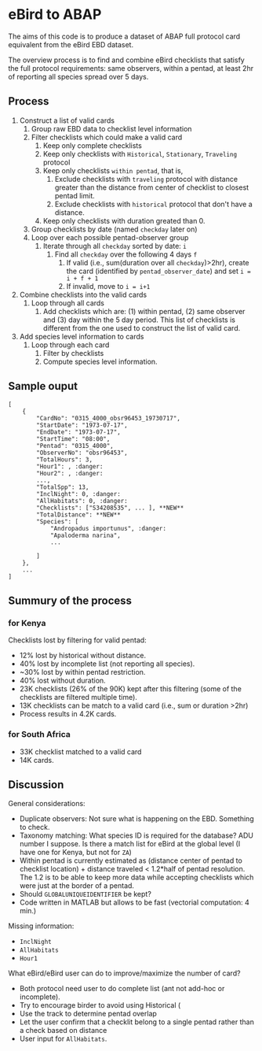# eBird to ABAP

The aims of this code is to produce a dataset of ABAP full protocol card equivalent from the eBird EBD dataset.

The overview process is to find and combine eBird checklists that satisfy the full protocol requirements: same observers, within a pentad, at least 2hr of reporting all species spread over 5 days. 


## Process

1. Construct a list of valid cards
   1. Group raw EBD data to checklist level information
   2. Filter checklists which could make a valid card
      1. Keep only complete checklists
      2. Keep only checklists with `Historical`, `Stationary`, `Traveling` protocol
      3. Keep only checklists `within pentad`, that is,
         1. Exclude checklists with `traveling` protocol with distance greater than the distance from center of checklist to closest pentad limit.
         2. Exclude checklists with `historical` protocol that don't have a distance.
      4. Keep only checklists with duration greated than 0.
   3. Group checklists by date (named `checkday` later on)
   4. Loop over each possible pentad-observer group
      1. Iterate through all `checkday` sorted by date: `i`
         1. Find all `checkday` over the following 4 days `f`
            1. If valid (i.e., sum(duration over all `checkday`)>2hr), create the card (identified by `pentad_observer_date`) and set `i = i + f + 1`
            2. If invalid, move to `i = i+1`
2. Combine checklists into the valid cards
   1. Loop through all cards
      1. Add checklists which are: (1) within pentad, (2) same observer and (3) day within the 5 day period. This list of checklists is different from the one used to construct the list of valid card.
3. Add species level information to cards
   1. Loop through each card
      1. Filter by checklists
      2. Compute species level information.

## Sample ouput

```{js}
[
    {
        "CardNo": "0315_4000_obsr96453_19730717",
        "StartDate": "1973-07-17",
        "EndDate": "1973-07-17",
        "StartTime": "08:00",
        "Pentad": "0315_4000",
        "ObserverNo": "obsr96453",
        "TotalHours": 3,
        "Hour1": , :danger:
        "Hour2": , :danger:
        ...,
        "TotalSpp": 13,
        "InclNight": 0, :danger:
        "AllHabitats": 0, :danger:
        "Checklists": ["S34208535", ... ], **NEW**
        "TotalDistance": **NEW**
        "Species": [
            "Andropadus importunus", :danger:
            "Apaloderma narina",
            ...

        ]
    },
    ...
]
```

## Summury of the process

### for Kenya

Checklists lost by filtering for valid pentad:

- 12% lost by historical without distance.
- 40% lost by incomplete list (not reporting all species).
- ~30% lost by within pentad restriction.
- 40% lost without duration.
- 23K checklists (26% of the 90K) kept after this filtering (some of the checklists are filtered multiple time).
- 13K checklists can be match to a valid card (i.e., sum or duration >2hr)
- Process results in 4.2K cards.

### for South Africa

- 33K checklist matched to a valid card
- 14K cards.

## Discussion

General considerations:

- Duplicate observers: Not sure what is happening on the EBD. Something to check.
- Taxonomy matching: What species ID is required for the database? ADU number I suppose. Is there a match list for eBird at the global level (I have one for Kenya, but not for `ZA`)
- Within pentad is currently estimated as (distance center of pentad to checklist location) + distance traveled < 1.2\*half of pentad resolution. The 1.2 is to be able to keep more data while accepting checklists which were just at the border of a pentad.
- Should `GLOBALUNIQUEIDENTIFIER` be kept?
- Code written in MATLAB but allows to be fast (vectorial computation: 4 min.)

Missing information:

- `InclNight`
- `AllHabitats`
- `Hour1`

What eBird/eBird user can do to improve/maximize the number of card?

- Both protocol need user to do complete list (ant not add-hoc or incomplete).
- Try to encourage birder to avoid using Historical (
- Use the track to determine pentad overlap
- Let the user confirm that a checklit belong to a single pentad rather than a check based on distance
- User input for `AllHabitats`.
